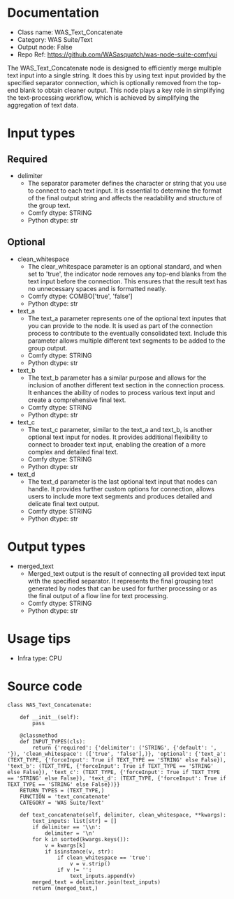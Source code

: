 # Documentation
- Class name: WAS_Text_Concatenate
- Category: WAS Suite/Text
- Output node: False
- Repo Ref: https://github.com/WASasquatch/was-node-suite-comfyui

The WAS_Text_Concatenate node is designed to efficiently merge multiple text input into a single string. It does this by using text input provided by the specified separator connection, which is optionally removed from the top-end blank to obtain cleaner output. This node plays a key role in simplifying the text-processing workflow, which is achieved by simplifying the aggregation of text data.

# Input types
## Required
- delimiter
    - The separator parameter defines the character or string that you use to connect to each text input. It is essential to determine the format of the final output string and affects the readability and structure of the group text.
    - Comfy dtype: STRING
    - Python dtype: str
## Optional
- clean_whitespace
    - The clear_whitespace parameter is an optional standard, and when set to 'true', the indicator node removes any top-end blanks from the text input before the connection. This ensures that the result text has no unnecessary spaces and is formatted neatly.
    - Comfy dtype: COMBO['true', 'false']
    - Python dtype: str
- text_a
    - The text_a parameter represents one of the optional text inputes that you can provide to the node. It is used as part of the connection process to contribute to the eventually consolidated text. Include this parameter allows multiple different text segments to be added to the group output.
    - Comfy dtype: STRING
    - Python dtype: str
- text_b
    - The text_b parameter has a similar purpose and allows for the inclusion of another different text section in the connection process. It enhances the ability of nodes to process various text input and create a comprehensive final text.
    - Comfy dtype: STRING
    - Python dtype: str
- text_c
    - The text_c parameter, similar to the text_a and text_b, is another optional text input for nodes. It provides additional flexibility to connect to broader text input, enabling the creation of a more complex and detailed final text.
    - Comfy dtype: STRING
    - Python dtype: str
- text_d
    - The text_d parameter is the last optional text input that nodes can handle. It provides further custom options for connection, allows users to include more text segments and produces detailed and delicate final text output.
    - Comfy dtype: STRING
    - Python dtype: str

# Output types
- merged_text
    - Merged_text output is the result of connecting all provided text input with the specified separator. It represents the final grouping text generated by nodes that can be used for further processing or as the final output of a flow line for text processing.
    - Comfy dtype: STRING
    - Python dtype: str

# Usage tips
- Infra type: CPU

# Source code
```
class WAS_Text_Concatenate:

    def __init__(self):
        pass

    @classmethod
    def INPUT_TYPES(cls):
        return {'required': {'delimiter': ('STRING', {'default': ', '}), 'clean_whitespace': (['true', 'false'],)}, 'optional': {'text_a': (TEXT_TYPE, {'forceInput': True if TEXT_TYPE == 'STRING' else False}), 'text_b': (TEXT_TYPE, {'forceInput': True if TEXT_TYPE == 'STRING' else False}), 'text_c': (TEXT_TYPE, {'forceInput': True if TEXT_TYPE == 'STRING' else False}), 'text_d': (TEXT_TYPE, {'forceInput': True if TEXT_TYPE == 'STRING' else False})}}
    RETURN_TYPES = (TEXT_TYPE,)
    FUNCTION = 'text_concatenate'
    CATEGORY = 'WAS Suite/Text'

    def text_concatenate(self, delimiter, clean_whitespace, **kwargs):
        text_inputs: list[str] = []
        if delimiter == '\\n':
            delimiter = '\n'
        for k in sorted(kwargs.keys()):
            v = kwargs[k]
            if isinstance(v, str):
                if clean_whitespace == 'true':
                    v = v.strip()
                if v != '':
                    text_inputs.append(v)
        merged_text = delimiter.join(text_inputs)
        return (merged_text,)
```